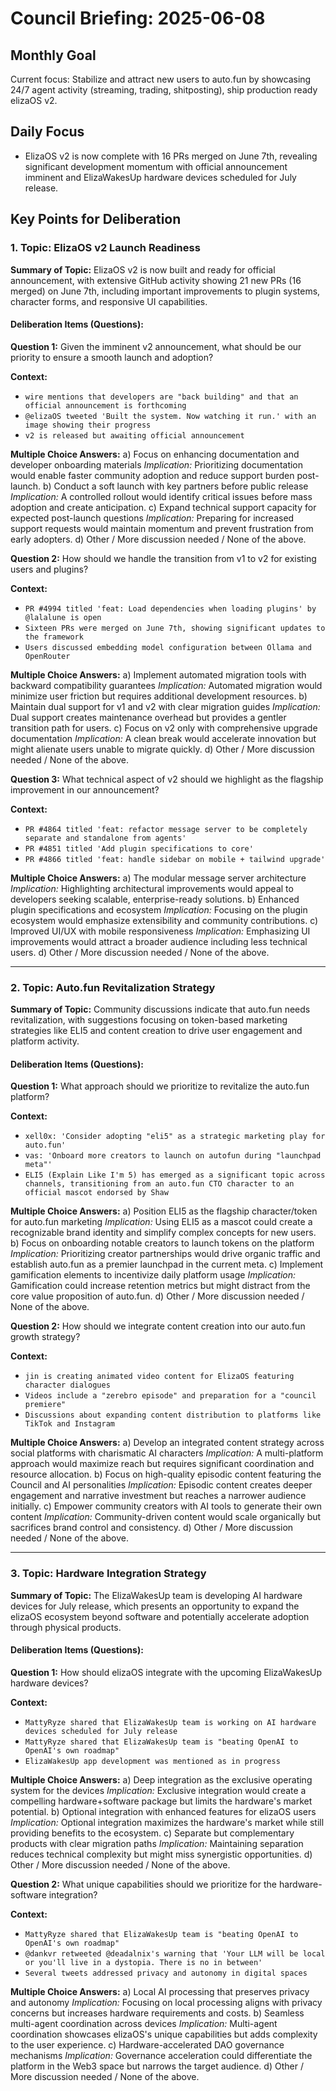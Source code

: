 # Council Briefing: 2025-06-08

## Monthly Goal

Current focus: Stabilize and attract new users to auto.fun by showcasing 24/7 agent activity (streaming, trading, shitposting), ship production ready elizaOS v2.

## Daily Focus

- ElizaOS v2 is now complete with 16 PRs merged on June 7th, revealing significant development momentum with official announcement imminent and ElizaWakesUp hardware devices scheduled for July release.

## Key Points for Deliberation

### 1. Topic: ElizaOS v2 Launch Readiness

**Summary of Topic:** ElizaOS v2 is now built and ready for official announcement, with extensive GitHub activity showing 21 new PRs (16 merged) on June 7th, including important improvements to plugin systems, character forms, and responsive UI capabilities.

#### Deliberation Items (Questions):

**Question 1:** Given the imminent v2 announcement, what should be our priority to ensure a smooth launch and adoption?

  **Context:**
  - `wire mentions that developers are "back building" and that an official announcement is forthcoming`
  - `@elizaOS tweeted 'Built the system. Now watching it run.' with an image showing their progress`
  - `v2 is released but awaiting official announcement`

  **Multiple Choice Answers:**
    a) Focus on enhancing documentation and developer onboarding materials
        *Implication:* Prioritizing documentation would enable faster community adoption and reduce support burden post-launch.
    b) Conduct a soft launch with key partners before public release
        *Implication:* A controlled rollout would identify critical issues before mass adoption and create anticipation.
    c) Expand technical support capacity for expected post-launch questions
        *Implication:* Preparing for increased support requests would maintain momentum and prevent frustration from early adopters.
    d) Other / More discussion needed / None of the above.

**Question 2:** How should we handle the transition from v1 to v2 for existing users and plugins?

  **Context:**
  - `PR #4994 titled 'feat: Load dependencies when loading plugins' by @lalalune is open`
  - `Sixteen PRs were merged on June 7th, showing significant updates to the framework`
  - `Users discussed embedding model configuration between Ollama and OpenRouter`

  **Multiple Choice Answers:**
    a) Implement automated migration tools with backward compatibility guarantees
        *Implication:* Automated migration would minimize user friction but requires additional development resources.
    b) Maintain dual support for v1 and v2 with clear migration guides
        *Implication:* Dual support creates maintenance overhead but provides a gentler transition path for users.
    c) Focus on v2 only with comprehensive upgrade documentation
        *Implication:* A clean break would accelerate innovation but might alienate users unable to migrate quickly.
    d) Other / More discussion needed / None of the above.

**Question 3:** What technical aspect of v2 should we highlight as the flagship improvement in our announcement?

  **Context:**
  - `PR #4864 titled 'feat: refactor message server to be completely separate and standalone from agents'`
  - `PR #4851 titled 'Add plugin specifications to core'`
  - `PR #4866 titled 'feat: handle sidebar on mobile + tailwind upgrade'`

  **Multiple Choice Answers:**
    a) The modular message server architecture
        *Implication:* Highlighting architectural improvements would appeal to developers seeking scalable, enterprise-ready solutions.
    b) Enhanced plugin specifications and ecosystem
        *Implication:* Focusing on the plugin ecosystem would emphasize extensibility and community contributions.
    c) Improved UI/UX with mobile responsiveness
        *Implication:* Emphasizing UI improvements would attract a broader audience including less technical users.
    d) Other / More discussion needed / None of the above.

---


### 2. Topic: Auto.fun Revitalization Strategy

**Summary of Topic:** Community discussions indicate that auto.fun needs revitalization, with suggestions focusing on token-based marketing strategies like ELI5 and content creation to drive user engagement and platform activity.

#### Deliberation Items (Questions):

**Question 1:** What approach should we prioritize to revitalize the auto.fun platform?

  **Context:**
  - `xell0x: 'Consider adopting "eli5" as a strategic marketing play for auto.fun'`
  - `vas: 'Onboard more creators to launch on autofun during "launchpad meta"'`
  - `ELI5 (Explain Like I'm 5) has emerged as a significant topic across channels, transitioning from an auto.fun CTO character to an official mascot endorsed by Shaw`

  **Multiple Choice Answers:**
    a) Position ELI5 as the flagship character/token for auto.fun marketing
        *Implication:* Using ELI5 as a mascot could create a recognizable brand identity and simplify complex concepts for new users.
    b) Focus on onboarding notable creators to launch tokens on the platform
        *Implication:* Prioritizing creator partnerships would drive organic traffic and establish auto.fun as a premier launchpad in the current meta.
    c) Implement gamification elements to incentivize daily platform usage
        *Implication:* Gamification could increase retention metrics but might distract from the core value proposition of auto.fun.
    d) Other / More discussion needed / None of the above.

**Question 2:** How should we integrate content creation into our auto.fun growth strategy?

  **Context:**
  - `jin is creating animated video content for ElizaOS featuring character dialogues`
  - `Videos include a "zerebro episode" and preparation for a "council premiere"`
  - `Discussions about expanding content distribution to platforms like TikTok and Instagram`

  **Multiple Choice Answers:**
    a) Develop an integrated content strategy across social platforms with charismatic AI characters
        *Implication:* A multi-platform approach would maximize reach but requires significant coordination and resource allocation.
    b) Focus on high-quality episodic content featuring the Council and AI personalities
        *Implication:* Episodic content creates deeper engagement and narrative investment but reaches a narrower audience initially.
    c) Empower community creators with AI tools to generate their own content
        *Implication:* Community-driven content would scale organically but sacrifices brand control and consistency.
    d) Other / More discussion needed / None of the above.

---


### 3. Topic: Hardware Integration Strategy

**Summary of Topic:** The ElizaWakesUp team is developing AI hardware devices for July release, which presents an opportunity to expand the elizaOS ecosystem beyond software and potentially accelerate adoption through physical products.

#### Deliberation Items (Questions):

**Question 1:** How should elizaOS integrate with the upcoming ElizaWakesUp hardware devices?

  **Context:**
  - `MattyRyze shared that ElizaWakesUp team is working on AI hardware devices scheduled for July release`
  - `MattyRyze shared that ElizaWakesUp team is "beating OpenAI to OpenAI's own roadmap"`
  - `ElizaWakesUp app development was mentioned as in progress`

  **Multiple Choice Answers:**
    a) Deep integration as the exclusive operating system for the devices
        *Implication:* Exclusive integration would create a compelling hardware+software package but limits the hardware's market potential.
    b) Optional integration with enhanced features for elizaOS users
        *Implication:* Optional integration maximizes the hardware's market while still providing benefits to the ecosystem.
    c) Separate but complementary products with clear migration paths
        *Implication:* Maintaining separation reduces technical complexity but might miss synergistic opportunities.
    d) Other / More discussion needed / None of the above.

**Question 2:** What unique capabilities should we prioritize for the hardware-software integration?

  **Context:**
  - `MattyRyze shared that ElizaWakesUp team is "beating OpenAI to OpenAI's own roadmap"`
  - `@dankvr retweeted @deadalnix's warning that 'Your LLM will be local or you'll live in a dystopia. There is no in between'`
  - `Several tweets addressed privacy and autonomy in digital spaces`

  **Multiple Choice Answers:**
    a) Local AI processing that preserves privacy and autonomy
        *Implication:* Focusing on local processing aligns with privacy concerns but increases hardware requirements and costs.
    b) Seamless multi-agent coordination across devices
        *Implication:* Multi-agent coordination showcases elizaOS's unique capabilities but adds complexity to the user experience.
    c) Hardware-accelerated DAO governance mechanisms
        *Implication:* Governance acceleration could differentiate the platform in the Web3 space but narrows the target audience.
    d) Other / More discussion needed / None of the above.